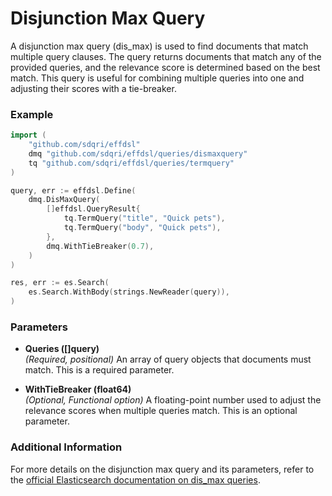 # Disjunction Max Query

A disjunction max query (dis_max) is used to find documents that match multiple query clauses. The query returns documents that match any of the provided queries, and the relevance score is determined based on the best match. This query is useful for combining multiple queries into one and adjusting their scores with a tie-breaker.

### Example

```go
import (
	"github.com/sdqri/effdsl"
	dmq "github.com/sdqri/effdsl/queries/dismaxquery"
	tq "github.com/sdqri/effdsl/queries/termquery"
)

query, err := effdsl.Define(
    dmq.DisMaxQuery(
        []effdsl.QueryResult{
            tq.TermQuery("title", "Quick pets"),
            tq.TermQuery("body", "Quick pets"),
        },
        dmq.WithTieBreaker(0.7),
    )
)

res, err := es.Search(
    es.Search.WithBody(strings.NewReader(query)),
)
```

### Parameters

*   **Queries ([]query)**  
    _(Required, positional)_ An array of query objects that documents must match. This is a required parameter.

*   **WithTieBreaker (float64)**  
    _(Optional, Functional option)_ A floating-point number used to adjust the relevance scores when multiple queries match. This is an optional parameter.

### Additional Information

For more details on the disjunction max query and its parameters, refer to the [official Elasticsearch documentation on dis_max queries](https://www.elastic.co/guide/en/elasticsearch/reference/current/query-dsl-dis-max-query.html).

